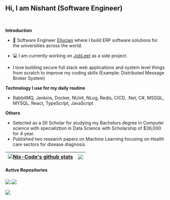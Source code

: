 ## Hi, I am Nishant (Software Engineer)

<br />


**Introduction**

- 💼 Software Engineer  [Ellucian](https://www.ellucian.com/) where I build ERP software solutions for the universities across the world.

- 💻 I am currently working on [JobLeet](https://github.com/Nix-code/Job-Leet-core-api) as a side project.

- I love building secure full stack web applications and system level things from scratch to improve my coding skills (Example: Distributed Message Broker System)
  
**Technology I use for my daily routine**
- RabbitMQ, Jenkins, Docker, NUnit, NLog, Redis, CICD, .Net, C#, MSSQL, MYSQL, React, TypeScript, JavaScript

**Others**
- Selected as a SII Scholar for studying my Bachelors degree in Computer science with specializtion in Data Science with Scholarship of $36,000 for 4 year.
- Published two research papers on Machine Learning focusing on Health care sectors for disease diagnosis.

| <a href="https://github.com/Nix-Code/github-readme-stats"><img align="center" src="https://github-readme-stats.vercel.app/api?username=Nix-Code&show_icons=true&include_all_commits=true&theme=buefy&hide_border=true" alt="Nix-Code's github stats" /></a> | <a href="https://github.com/anuraghazra/github-readme-stats"><img align="center" src="https://github-readme-stats.vercel.app/api/top-langs/?username=Nix-Code&layout=compact&theme=buefy&hide_border=true" /></a> |
| ------------- | ------------- |
#### Active Repositories

</a>
<a href="https://github.com/Nix-code/Portfolio">
  <img align="center" src="https://github-readme-stats.vercel.app/api/pin/?username=Nix-Code&repo=Portfolio&theme=buefy" />
</a>
<a href="https://github.com/Nix-code/Job-Leet-core-api">
  <img align="center" src="https://github-readme-stats.vercel.app/api/pin/?username=Nix-Code&repo=Job-Leet-core-api&theme=buefy" />
</a>
<br />
<br />
<a href="https://github.com/Nix-code/Job-Leet-core-UI">
  <img align="center" src="https://github-readme-stats.vercel.app/api/pin/?username=Nix-Code&repo=Job-Leet-core-UI&theme=buefy" />

<br />
<br />

</a>
